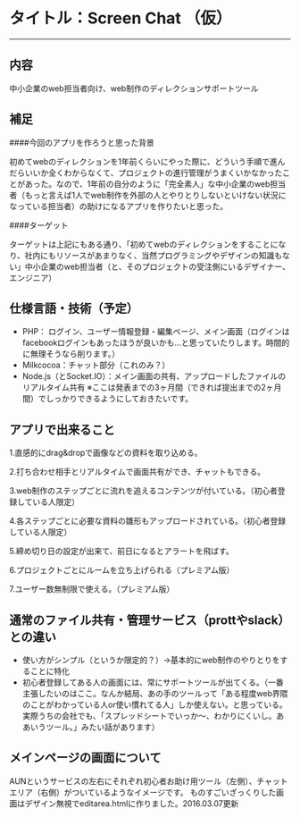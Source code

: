 # タイトル：Screen Chat （仮）

---

## 内容
中小企業のweb担当者向け、web制作のディレクションサポートツール

## 補足
####今回のアプリを作ろうと思った背景

初めてwebのディレクションを1年前くらいにやった際に、どういう手順で進んだらいいか全くわからなくて、プロジェクトの進行管理がうまくいかなかったことがあった。なので、1年前の自分のように「完全素人」な中小企業のweb担当者（もっと言えば1人でweb制作を外部の人とやりとりしないといけない状況になっている担当者）の助けになるアプリを作りたいと思った。

####ターゲット

ターゲットは上記にもある通り、「初めてwebのディレクションをすることになり、社内にもリソースがあまりなく、当然プログラミングやデザインの知識もない」中小企業のweb担当者（と、そのプロジェクトの受注側にいるデザイナー、エンジニア）



## 仕様言語・技術（予定）
- PHP： ログイン、ユーザー情報登録・編集ページ、メイン画面（ログインはfacebookログインもあったほうが良いかも…と思っていたりします。時間的に無理そうなら削ります。）
- Milkcocoa：チャット部分（これのみ？）
- Node.js（とSocket.IO）：メイン画面の共有、アップロードしたファイルのリアルタイム共有
※ここは発表までの3ヶ月間（できれば提出までの2ヶ月間）でしっかりできるようにしておきたいです。


## アプリで出来ること

1.直感的にdrag&dropで画像などの資料を取り込める。

2.打ち合わせ相手とリアルタイムで画面共有ができ、チャットもできる。

3.web制作のステップごとに流れを追えるコンテンツが付いている。（初心者登録している人限定）

4.各ステップごとに必要な資料の雛形もアップロードされている。（初心者登録している人限定）

5.締め切り日の設定が出来て、前日になるとアラートを飛ばす。

6.プロジェクトごとにルームを立ち上げられる（プレミアム版）

7.ユーザー数無制限で使える。（プレミアム版）


## 通常のファイル共有・管理サービス（prottやslack）との違い
- 使い方がシンプル（というか限定的？）→基本的にweb制作のやりとりをすることに特化
- 初心者登録してある人の画面には、常にサポートツールが出てくる。（一番主張したいのはここ。なんか結局、あの手のツールって「ある程度web界隈のことがわかっている人or使い慣れてる人」しか使えない。と思っている。実際うちの会社でも、「スプレッドシートでいっか〜、わかりにくいし。ああいうツール。」みたい話があります）


## メインページの画面について

AUNというサービスの左右にそれぞれ初心者お助け用ツール（左側）、チャットエリア（右側）がついているようなイメージです。
ものすごいざっくりした画面はデザイン無視でeditarea.htmlに作りました。2016.03.07更新